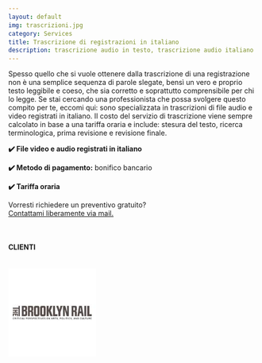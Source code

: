 ```yaml
---
layout: default
img: trascrizioni.jpg
category: Services
title: Trascrizione di registrazioni in italiano
description: trascrizione audio in testo, trascrizione audio italiano
---
```

<p>
Spesso quello che si vuole ottenere dalla trascrizione di una registrazione non è una semplice sequenza di parole slegate, bensì un vero e proprio testo leggibile e coeso, che sia corretto e soprattutto comprensibile per chi lo legge. Se stai cercando una professionista che possa svolgere questo compito per te, eccomi qui: sono specializzata in trascrizioni di file audio e video registrati in italiano. Il costo del servizio di trascrizione viene sempre calcolato in base a una tariffa oraria e include: stesura del testo, ricerca terminologica, prima revisione e revisione finale.
</p>
<p>
<strong>✔️ File video e audio registrati in italiano</strong>
</p>
<p>
<strong>✔️ Metodo di pagamento:</strong> bonifico bancario
</p>
<p>
<strong>✔️ Tariffa oraria</strong>
</p>
<p>
Vorresti richiedere un preventivo gratuito? 
<br>
<a href="#contact">Contattami liberamente via mail.</a>
</p>
<br>
<h4>CLIENTI</h4>
<br>
<div style="float:left;margin-right:1em;"><img src ="../img/Brooklyn Rail.jpg" alt="Brooklyn Rail"/>
</div>
<br>
